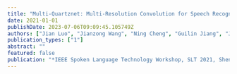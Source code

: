 ```yaml
---
title: "Multi-Quartznet: Multi-Resolution Convolution for Speech Recognition with Multi-Layer Feature Fusion"
date: 2021-01-01
publishDate: 2023-07-06T09:09:45.105749Z
authors: ["Jian Luo", "Jianzong Wang", "Ning Cheng", "Guilin Jiang", "Jing Xiao"]
publication_types: ["1"]
abstract: ""
featured: false
publication: "*IEEE Spoken Language Technology Workshop, SLT 2021, Shenzhen, China, January 19-22, 2021*"
---
```


